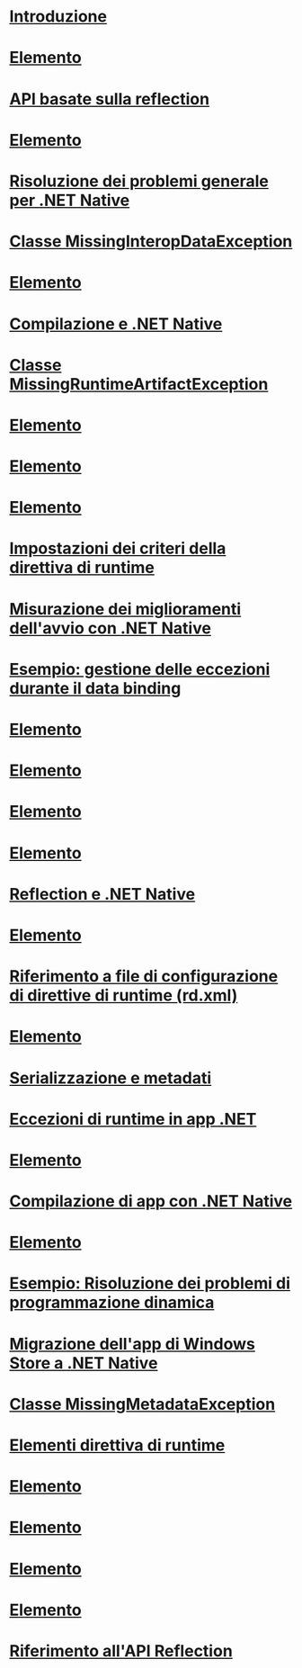 # [Introduzione](getting-started-with-net-native.md)
# [Elemento <Subtypes>](subtypes-element-net-native.md)
# [API basate sulla reflection](apis-that-rely-on-reflection.md)
# [Elemento <Library>](library-element-net-native.md)
# [Risoluzione dei problemi generale per .NET Native](net-native-general-troubleshooting.md)
# [Classe MissingInteropDataException](missinginteropdataexception-class-net-native.md)
# [Elemento <Event>](event-element-net-native.md)
# [Compilazione e .NET Native](net-native-and-compilation.md)
# [Classe MissingRuntimeArtifactException](missingruntimeartifactexception-class-net-native.md)
# [Elemento <TypeParameter>](typeparameter-element-net-native.md)
# [Elemento <Assembly>](assembly-element-net-native.md)
# [Elemento <GenericParameter>](genericparameter-element-net-native.md)
# [Impostazioni dei criteri della direttiva di runtime](runtime-directive-policy-settings.md)
# [Misurazione dei miglioramenti dell'avvio con .NET Native](measuring-startup-improvement-with-net-native.md)
# [Esempio: gestione delle eccezioni durante il data binding](example-handling-exceptions-when-binding-data.md)
# [Elemento <Application>](application-element-net-native.md)
# [Elemento <Property>](property-element-net-native.md)
# [Elemento <TypeInstantiation>](typeinstantiation-element-net-native.md)
# [Elemento <MethodInstantiation>](methodinstantiation-element-net-native.md)
# [Reflection e .NET Native](reflection-and-net-native.md)
# [Elemento <AttributeImplies>](attributeimplies-element-net-native.md)
# [Riferimento a file di configurazione di direttive di runtime (rd.xml)](runtime-directives-rd-xml-configuration-file-reference.md)
# [Elemento <Field>](field-element-net-native.md)
# [Serializzazione e metadati](serialization-and-metadata.md)
# [Eccezioni di runtime in app .NET](runtime-exceptions-in-net-native-apps.md)
# [Elemento <Namespace>](namespace-element-net-native.md)
# [Compilazione di app con .NET Native](index.md)
# [Elemento <Directives>](directives-element-net-native.md)
# [Esempio: Risoluzione dei problemi di programmazione dinamica](example-troubleshooting-dynamic-programming.md)
# [Migrazione dell'app di Windows Store a .NET Native](migrating-your-windows-store-app-to-net-native.md)
# [Classe MissingMetadataException](missingmetadataexception-class-net-native.md)
# [Elementi direttiva di runtime](runtime-directive-elements.md)
# [Elemento <ImpliesType>](impliestype-element-net-native.md)
# [Elemento <Method>](method-element-net-native.md)
# [Elemento <Parameter>](parameter-element-net-native.md)
# [Elemento <Type>](type-element-net-native.md)
# [Riferimento all'API Reflection](net-native-reflection-api-reference.md)
